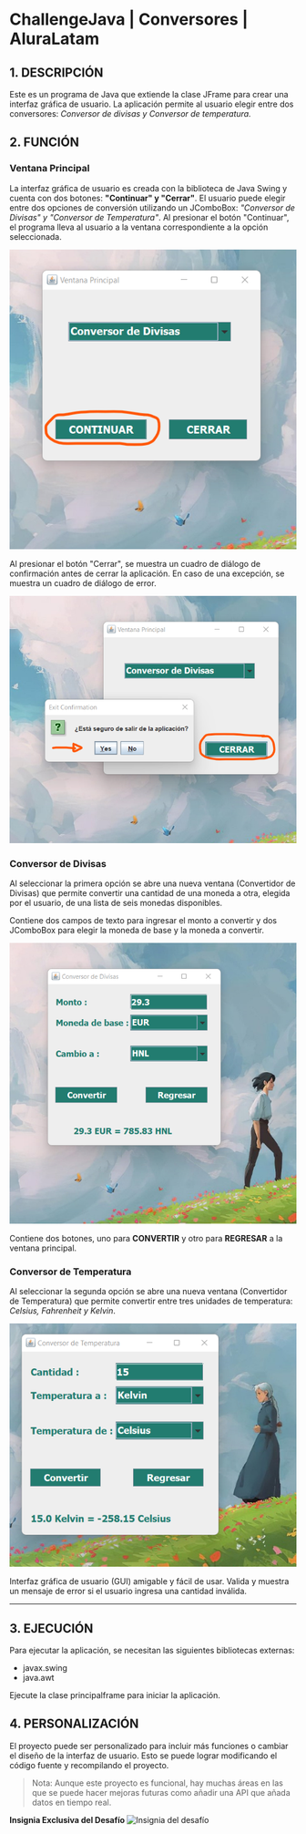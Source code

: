 # ChallengeJava | Conversores | AluraLatam
 
## 1. DESCRIPCIÓN

Este es un programa de Java que extiende la clase JFrame para crear una interfaz gráfica de usuario. La aplicación permite al usuario elegir entre dos conversores: *Conversor de divisas y Conversor de temperatura.*

## 2. FUNCIÓN

### Ventana Principal
La interfaz gráfica de usuario es creada con la biblioteca de Java Swing y cuenta con dos botones: **"Continuar" y "Cerrar"**. El usuario puede elegir entre dos opciones de conversión utilizando un JComboBox: *"Conversor de Divisas" y "Conversor de Temperatura"*. Al presionar el botón "Continuar", el programa lleva al usuario a la ventana correspondiente a la opción seleccionada. 

![Ventana Principal](/capturas/continuar.png "Ventana Principal")

Al presionar el botón "Cerrar", se muestra un cuadro de diálogo de confirmación antes de cerrar la aplicación. En caso de una excepción, se muestra un cuadro de diálogo de error.

![Ventana Principal](/capturas/cerrar.png "Ventana Principal")

### Conversor de Divisas
Al seleccionar la primera opción se abre una nueva ventana (Convertidor de Divisas) que permite convertir una cantidad de una moneda a otra, elegida por el usuario, de una lista de seis monedas disponibles.

Contiene dos campos de texto para ingresar el monto a convertir y dos JComboBox para elegir la moneda de base y la moneda a convertir.

![Ventana Principal](/capturas/divisas.png "Conversor de Divisas")

Contiene dos botones, uno para **CONVERTIR** y otro para **REGRESAR** a la ventana principal.

### Conversor de Temperatura
Al seleccionar la segunda opción se abre una nueva ventana (Convertidor de Temperatura) que permite convertir entre tres unidades de temperatura: *Celsius, Fahrenheit y Kelvin*.

![Ventana Principal](/capturas/temperatura.png "Conversor de Temperatura")

Interfaz gráfica de usuario (GUI) amigable y fácil de usar.
Valida y muestra un mensaje de error si el usuario ingresa una cantidad inválida.

---

## 3. EJECUCIÓN
Para ejecutar la aplicación, se necesitan las siguientes bibliotecas externas:
*  javax.swing
*  java.awt

Ejecute la clase principalframe para iniciar la aplicación.

## 4. PERSONALIZACIÓN

El proyecto puede ser personalizado para incluir más funciones o cambiar el diseño de la interfaz de usuario. Esto se puede lograr modificando el código fuente y recompilando el proyecto.

> Nota: Aunque este proyecto es funcional, hay muchas áreas en las que se puede hacer mejoras futuras como añadir una API que añada datos en tiempo real.

 **Insignia Exclusiva del Desafío**
 ![Insignia del desafío](/capturas/https://d335luupugsy2.cloudfront.net/cms%2Ffiles%2F10224%2F1671211831Prancheta_8.png?utm_campaign=alura_latam_-_challenge_email_projeto_5_esp&utm_medium=email&utm_source=RD+Station "Insignia del desafío")

